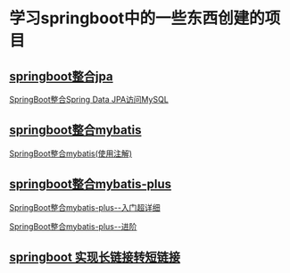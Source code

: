 # 学习springboot中的一些东西创建的项目

## [springboot整合jpa](jpa)

[SpringBoot整合Spring Data JPA访问MySQL](https://blog.csdn.net/qq_44737094/article/details/119351179)

## [springboot整合mybatis](mybatis)

[SpringBoot整合mybatis(使用注解)](https://blog.csdn.net/qq_44737094/article/details/119063750)

## [springboot整合mybatis-plus](mybatis_plus)

[SpringBoot整合mybatis-plus--入门超详细](https://blog.csdn.net/qq_44737094/article/details/119922979)

[SpringBoot整合mybatis-plus--进阶](https://blog.csdn.net/qq_44737094/article/details/120004420)

## [springboot 实现长链接转短链接](other/src/main/java/com/king/other/short_link)